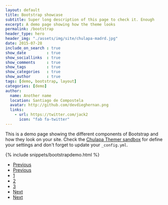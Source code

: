 ```yaml
---
layout: default
title: Bootstrap showcase
subtitle: Super long description of this page to check it. Enough
excerpt: A demo page showing how the theme looks
permalink: /bootstrap
header_type: hero
header_img: "./assets/img/site/chulapa-madrd.jpg"
date: 2015-07-28
include_on_search : true
show_date         : true
show_sociallinks  : true
show_comments     : true
show_tags         : true
show_categories   : true
show_author       : true
tags: [demo, bootstrap, layout]
categories: [demo]
author:
  name: Another name
  location: Santiago de Compostela
  avatar: http://github.com/devdieghernan.png
  links:
    - url: https://twitter.com/jack2
      icon: "fab fa-twitter"
---
```



This is a demo page showing the different components of Bootstrap and how they look on your site. Check the [Chulapa Themer sandbox](https://www.codeply.com/p/qhEml875ge) for define your settings and don't forget to update your `_config.yml`.




{% include snippets/bootstrapdemo.html  %}


<nav aria-label="Page navigation example" class="mt-4 chulapa-pagination">
  <ul class="pagination justify-content-center ">
  <li class="page-item  text-left">
  <a class="page-link border-0" href="#" tabindex="-1">
  <i class="fa fa-caret-left fa-lg" aria-hidden="true"></i><span class="sr-only">Previous</span>
  </a>
  </li>
  <li class="page-item  mr-auto text-left">
  <a class="page-link border-0" href="#" tabindex="-1">
  <i class="fa fa-chevron-left" aria-hidden="true"></i><span class="sr-only">Previous</span>
  </a>
  </li>
  <div class="d-flex chulapa-pagination-round">
  <li class="page-item mx-3"><a class="page-link" href="#">1</a></li>
  <li class="page-item mx-3 active"><a class="page-link" href="#">2</a></li>
  <li class="page-item mx-3"><a class="page-link" href="#">3</a></li>
  </div>
  <li class="page-item ml-auto text-right disabled">
  <a class="page-link border-0" href="#">
  <i class="fa fa-chevron-right" aria-hidden="true"></i><span class="sr-only">Next</span></a>
  </li>
  <li class="page-item text-right">
  <a class="page-link border-0" href="#">
  <i class="fa fa-caret-right fa-lg" aria-hidden="true"></i><span class="sr-only">Next</span></a>
  </li>
  </ul>
</nav>
